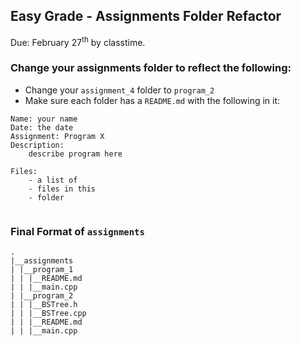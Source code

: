 ## Easy Grade - Assignments Folder Refactor
Due: February 27<sup>th</sup> by classtime.

### Change your assignments folder to reflect the following:

- Change your `assignment_4` folder to `program_2`
- Make sure each folder has a `README.md` with the following in it:

```
Name: your name
Date: the date
Assignment: Program X
Description:
    describe program here

Files:
    - a list of 
    - files in this 
    - folder
    
```

### Final Format of `assignments`

```
.
|__assignments
| |__program_1
| | |__README.md
| | |__main.cpp
| |__program_2
| | |__BSTree.h
| | |__BSTree.cpp
| | |__README.md
| | |__main.cpp
```
